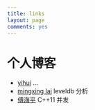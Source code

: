```yaml
---
title: links
layout: page
comments: yes
---
```


# 个人博客


- [yihui](http://yihui.name/cn/) ...
- [mingxing lai](https://github.com/lalor/lalor.github.com) leveldb 分析
- [傅海平](http://www.cnblogs.com/haippy/) C++11 并发